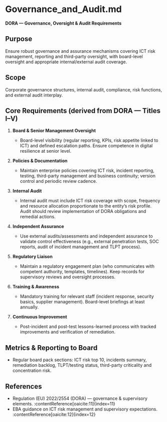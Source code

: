 # Governance_and_Audit.md
**DORA — Governance, Oversight & Audit Requirements**

## Purpose
Ensure robust governance and assurance mechanisms covering ICT risk management, reporting and third-party oversight, with board-level oversight and appropriate internal/external audit coverage.

## Scope
Corporate governance structures, internal audit, compliance, risk functions, and external audit interplay.

## Core Requirements (derived from DORA — Titles I–V)
1. **Board & Senior Management Oversight**
   - Board-level visibility (regular reporting, KPIs, risk appetite linked to ICT) and defined escalation paths. Ensure competence in digital resilience at senior level.

2. **Policies & Documentation**
   - Maintain enterprise policies covering ICT risk, incident reporting, testing, third-party management and business continuity; version control and periodic review cadence.

3. **Internal Audit**
   - Internal audit must include ICT risk coverage with scope, frequency and resource allocation proportionate to the entity’s risk profile. Audit should review implementation of DORA obligations and remedial actions.

4. **Independent Assurance**
   - Use external audits/assessments and independent assurance to validate control effectiveness (e.g., external penetration tests, SOC reports, audit of incident management and TLPT process).

5. **Regulatory Liaison**
   - Maintain a regulatory engagement plan (who communicates with competent authority, templates, timelines). Keep records for supervisory reviews and oversight processes.

6. **Training & Awareness**
   - Mandatory training for relevant staff (incident response, security basics, supplier management). Board-level briefings at least annually.

7. **Continuous Improvement**
   - Post-incident and post-test lessons-learned process with tracked improvements and verification of remediation.

## Metrics & Reporting to Board
- Regular board pack sections: ICT risk top 10, incidents summary, remediation backlog, TLPT/testing status, third-party criticality and concentration risk.

## References
- Regulation (EU) 2022/2554 (DORA) — governance & supervisory elements. :contentReference[oaicite:11]{index=11}
- EBA guidance on ICT risk management and supervisory expectations. :contentReference[oaicite:12]{index=12}
